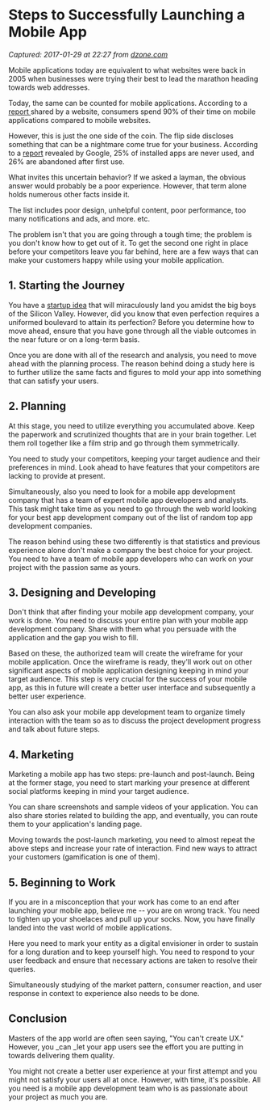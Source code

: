 # Steps to Successfully Launching a Mobile App

_Captured: 2017-01-29 at 22:27 from [dzone.com](https://dzone.com/articles/5-ways-to-make-customer-happy-with-a-mobile-app?edition=265888&utm_source=Daily%20Digest&utm_medium=email&utm_campaign=dd%202017-01-29)_

Mobile applications today are equivalent to what websites were back in 2005 when businesses were trying their best to lead the marathon heading towards web addresses.

Today, the same can be counted for mobile applications. According to a [report ](https://yahoodevelopers.tumblr.com/post/127636051988/seven-years-into-the-mobile-revolution-content-is)shared by a website, consumers spend 90% of their time on mobile applications compared to mobile websites.

However, this is just the one side of the coin. The flip side discloses something that can be a nightmare come true for your business. According to a [report](https://www.thinkwithgoogle.com/articles/mobile-app-marketing-insights.html) revealed by Google, 25% of installed apps are never used, and 26% are abandoned after first use.

What invites this uncertain behavior? If we asked a layman, the obvious answer would probably be a poor experience. However, that term alone holds numerous other facts inside it.

The list includes poor design, unhelpful content, poor performance, too many notifications and ads, and more. etc.

The problem isn't that you are going through a tough time; the problem is you don't know how to get out of it. To get the second one right in place before your competitors leave you far behind, here are a few ways that can make your customers happy while using your mobile application.

## 1\. Starting the Journey

You have a [startup idea](https://www.peerbits.com/startup-partner.html) that will miraculously land you amidst the big boys of the Silicon Valley. However, did you know that even perfection requires a uniformed boulevard to attain its perfection? Before you determine how to move ahead, ensure that you have gone through all the viable outcomes in the near future or on a long-term basis.

Once you are done with all of the research and analysis, you need to move ahead with the planning process. The reason behind doing a study here is to further utilize the same facts and figures to mold your app into something that can satisfy your users.

## 2\. Planning

At this stage, you need to utilize everything you accumulated above. Keep the paperwork and scrutinized thoughts that are in your brain together. Let them roll together like a film strip and go through them symmetrically.

You need to study your competitors, keeping your target audience and their preferences in mind. Look ahead to have features that your competitors are lacking to provide at present.

Simultaneously, also you need to look for a mobile app development company that has a team of expert mobile app developers and analysts. This task might take time as you need to go through the web world looking for your best app development company out of the list of random top app development companies.

The reason behind using these two differently is that statistics and previous experience alone don't make a company the best choice for your project. You need to have a team of mobile app developers who can work on your project with the passion same as yours.

## 3\. Designing and Developing

Don't think that after finding your mobile app development company, your work is done. You need to discuss your entire plan with your mobile app development company. Share with them what you persuade with the application and the gap you wish to fill.

Based on these, the authorized team will create the wireframe for your mobile application. Once the wireframe is ready, they'll work out on other significant aspects of mobile application designing keeping in mind your target audience. This step is very crucial for the success of your mobile app, as this in future will create a better user interface and subsequently a better user experience.

You can also ask your mobile app development team to organize timely interaction with the team so as to discuss the project development progress and talk about future steps.

## 4\. Marketing

Marketing a mobile app has two steps: pre-launch and post-launch. Being at the former stage, you need to start marking your presence at different social platforms keeping in mind your target audience.

You can share screenshots and sample videos of your application. You can also share stories related to building the app, and eventually, you can route them to your application's landing page.

Moving towards the post-launch marketing, you need to almost repeat the above steps and increase your rate of interaction. Find new ways to attract your customers (gamification is one of them).

## 5\. Beginning to Work

If you are in a misconception that your work has come to an end after launching your mobile app, believe me -- you are on wrong track. You need to tighten up your shoelaces and pull up your socks. Now, you have finally landed into the vast world of mobile applications.

Here you need to mark your entity as a digital envisioner in order to sustain for a long duration and to keep yourself high. You need to respond to your user feedback and ensure that necessary actions are taken to resolve their queries.

Simultaneously studying of the market pattern, consumer reaction, and user response in context to experience also needs to be done.

## Conclusion

Masters of the app world are often seen saying, "You can't create UX." However, you _can _let your app users see the effort you are putting in towards delivering them quality.

You might not create a better user experience at your first attempt and you might not satisfy your users all at once. However, with time, it's possible. All you need is a mobile app development team who is as passionate about your project as much you are.
